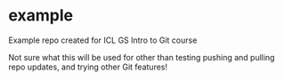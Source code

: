 # example
Example repo created for ICL GS Intro to Git course

Not sure what this will be used for other than testing pushing and pulling repo updates, and trying other Git 
features!
